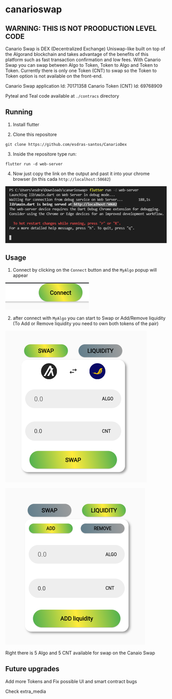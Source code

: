 # canarioswap

## WARNING: THIS IS NOT PROODUCTION LEVEL CODE

Canario Swap is DEX (Decentralized Exchange) Uniswap-like built on top of the Algorand blockchain and takes advantage of the benefits of this platform such as fast transaction confirmation and low fees. With Canario Swap you can swap between Algo to Token, Token to Algo and Token to Token. Currently there is only one Token (CNT) to swap so the Token to Token option is not available on the front-end.

Canario Swap application Id: 70171358
Canario Token (CNT) Id: 69768909

Pyteal and Teal code available at `./contracs` directory

## Running

1. Install flutter

2. Clone this repositore

```shell
git clone https://github.com/esdras-santos/CanarioDex
```

3. Inside the repositore type run: 
```shell
flutter run -d web-server
```

4. Now just copy the link on the output  and past it into your chrome browser (in this cada `http://localhost:50682`)

![alt text](https://github.com/esdras-santos/CanarioDex/blob/master/extra_media/running.PNG?raw=true)

## Usage

1. Connect by clicking on the `Connect` button and the `MyAlgo` popup will appear

![alt text](https://github.com/esdras-santos/CanarioDex/blob/master/extra_media/connect.PNG?raw=true)

2. after connect with `MyAlgo` you can start to Swap or Add/Remove liquidity (To Add or Remove liquidity you need to own both tokens of the pair)

![alt text](https://github.com/esdras-santos/CanarioDex/blob/master/extra_media/swap.PNG?raw=true)

![alt text](https://github.com/esdras-santos/CanarioDex/blob/master/extra_media/liquidity.PNG?raw=true)

Right there is 5 Algo and 5 CNT available for swap on the Canaio Swap 

## Future upgrades

Add more Tokens and Fix possible UI and smart contract bugs


Check extra_media